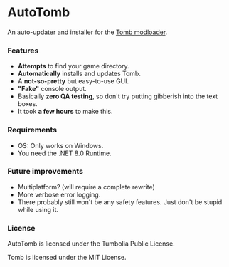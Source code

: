 # AutoTomb

An auto-updater and installer for the [Tomb modloader](https://codeberg.org/basil/tomb).

### Features

- **Attempts** to find your game directory.
- **Automatically** installs and updates Tomb.
- A **not-so-pretty** but easy-to-use GUI.
- **"Fake"** console output.
- Basically **zero QA testing**, so don't try putting gibberish into the text boxes.
- It took **a few hours** to make this.

### Requirements

- OS: Only works on Windows.
- You need the .NET 8.0 Runtime.

### Future improvements

- Multiplatform? (will require a complete rewrite)
- More verbose error logging.
- There probably still won't be any safety features. Just don't be stupid while using it.

### License

AutoTomb is licensed under the Tumbolia Public License.

Tomb is licensed under the MIT License.
